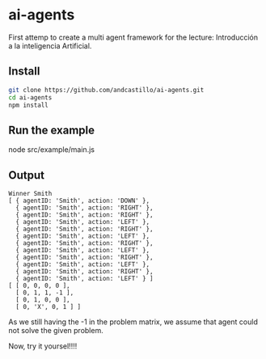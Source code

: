 # ai-agents

First attemp to create a multi agent framework for the lecture: Introducción a la inteligencia Artificial. 

## Install

``` bash
git clone https://github.com/andcastillo/ai-agents.git
cd ai-agents
npm install 
```

## Run the example

node src/example/main.js

## Output

```
Winner Smith
[ { agentID: 'Smith', action: 'DOWN' },
  { agentID: 'Smith', action: 'RIGHT' },
  { agentID: 'Smith', action: 'RIGHT' },
  { agentID: 'Smith', action: 'LEFT' },
  { agentID: 'Smith', action: 'RIGHT' },
  { agentID: 'Smith', action: 'LEFT' },
  { agentID: 'Smith', action: 'RIGHT' },
  { agentID: 'Smith', action: 'LEFT' },
  { agentID: 'Smith', action: 'RIGHT' },
  { agentID: 'Smith', action: 'LEFT' },
  { agentID: 'Smith', action: 'RIGHT' },
  { agentID: 'Smith', action: 'LEFT' } ]
[ [ 0, 0, 0, 0 ],
  [ 0, 1, 1, -1 ],
  [ 0, 1, 0, 0 ],
  [ 0, 'X', 0, 1 ] ]
```
  
  As we still having the -1 in the problem matrix, we assume that agent could not solve the given problem.
  
  Now, try it yoursel!!!!
